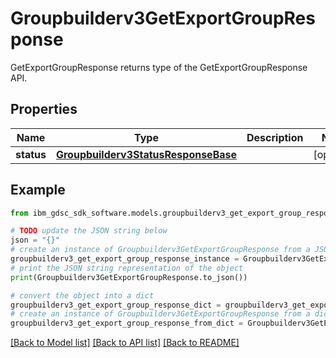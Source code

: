 # Groupbuilderv3GetExportGroupResponse

GetExportGroupResponse returns type of the GetExportGroupResponse API.

## Properties

Name | Type | Description | Notes
------------ | ------------- | ------------- | -------------
**status** | [**Groupbuilderv3StatusResponseBase**](Groupbuilderv3StatusResponseBase.md) |  | [optional] 

## Example

```python
from ibm_gdsc_sdk_software.models.groupbuilderv3_get_export_group_response import Groupbuilderv3GetExportGroupResponse

# TODO update the JSON string below
json = "{}"
# create an instance of Groupbuilderv3GetExportGroupResponse from a JSON string
groupbuilderv3_get_export_group_response_instance = Groupbuilderv3GetExportGroupResponse.from_json(json)
# print the JSON string representation of the object
print(Groupbuilderv3GetExportGroupResponse.to_json())

# convert the object into a dict
groupbuilderv3_get_export_group_response_dict = groupbuilderv3_get_export_group_response_instance.to_dict()
# create an instance of Groupbuilderv3GetExportGroupResponse from a dict
groupbuilderv3_get_export_group_response_from_dict = Groupbuilderv3GetExportGroupResponse.from_dict(groupbuilderv3_get_export_group_response_dict)
```
[[Back to Model list]](../README.md#documentation-for-models) [[Back to API list]](../README.md#documentation-for-api-endpoints) [[Back to README]](../README.md)


